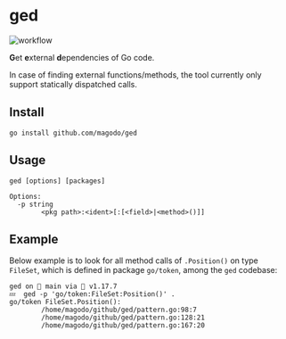 # ged

![workflow](https://github.com/magodo/ged/actions/workflows/go.yml/badge.svg)

**G**et **e**xternal **d**ependencies of Go code.

In case of finding external functions/methods, the tool currently only support statically dispatched calls.

## Install

    go install github.com/magodo/ged

## Usage


    ged [options] [packages]

    Options:
      -p string
            <pkg path>:<ident>[:[<field>|<method>()]]

## Example

Below example is to look for all method calls of `.Position()` on type `FileSet`, which is defined in package `go/token`, among the `ged` codebase:

```shell
ged on  main via 🐹 v1.17.7 
💤  ged -p 'go/token:FileSet:Position()' .
go/token FileSet.Position():
        /home/magodo/github/ged/pattern.go:98:7
        /home/magodo/github/ged/pattern.go:128:21
        /home/magodo/github/ged/pattern.go:167:20
```
